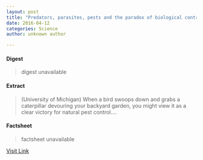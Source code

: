 ```yaml
---
layout: post
title: "Predators, parasites, pests and the paradox of biological control"
date: 2016-04-12
categories: Science
author: unknown author

---
```



#### Digest
>digest unavailable

#### Extract
>(University of Michigan) When a bird swoops down and grabs a caterpillar devouring your backyard garden, you might view it as a clear victory for natural pest control....

#### Factsheet
>factsheet unavailable

[Visit Link](http://www.eurekalert.org/pub_releases/2015-01/uom-ppp011415.php)


